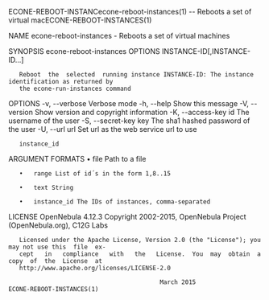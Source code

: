 ECONE-REBOOT-INSTANCecone-reboot-instances(1) -- Reboots a set of virtual macECONE-REBOOT-INSTANCES(1)

NAME
       econe-reboot-instances - Reboots a set of virtual machines

SYNOPSIS
       econe-reboot-instances OPTIONS INSTANCE-ID[,INSTANCE-ID...]

       Reboot  the  selected  running instance INSTANCE-ID: The instance identification as returned by
       the econe-run-instances command

OPTIONS
        -v, --verbose             Verbose mode
        -h, --help                Show this message
        -V, --version             Show version and copyright information
        -K, --access-key id       The username of the user
        -S, --secret-key key      The sha1 hashed password of the user
        -U, --url url             Set url as the web service url to use

       instance_id

ARGUMENT FORMATS
       •   file Path to a file

       •   range List of id´s in the form 1,8..15

       •   text String

       •   instance_id The IDs of instances, comma-separated

LICENSE
       OpenNebula 4.12.3 Copyright 2002-2015, OpenNebula Project (OpenNebula.org), C12G Labs

       Licensed under the Apache License, Version 2.0 (the "License"); you may not use this  file  ex‐
       cept   in   compliance   with   the   License.  You  may  obtain  a  copy  of  the  License  at
       http://www.apache.org/licenses/LICENSE-2.0

                                              March 2015                     ECONE-REBOOT-INSTANCES(1)
